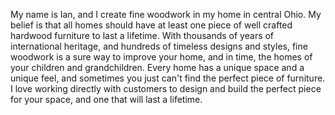 My name is Ian, and I create fine woodwork in my home in central Ohio.
My belief is that all homes should have at least one piece of well crafted
hardwood furniture to last a lifetime. With thousands of years of international
heritage, and hundreds of timeless designs and styles, fine woodwork is a sure
way to improve your home, and in time, the homes of your children and
grandchildren. Every home has a unique space and a unique feel, and sometimes
you just can't find the perfect piece of furniture. I love working directly with
customers to design and build the perfect piece for your space, and one that
will last a lifetime.

